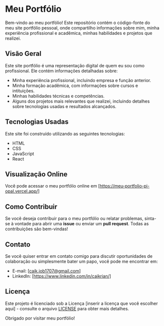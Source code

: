 # Meu Portfólio

Bem-vindo ao meu portfólio! Este repositório contém o código-fonte do meu site portfólio pessoal, onde compartilho informações sobre mim, minha experiência profissional e acadêmica, minhas habilidades e projetos que realizei.

## Visão Geral

Este site portfólio é uma representação digital de quem eu sou como profissional. Ele contém informações detalhadas sobre:

- Minha experiência profissional, incluindo empresa e função anterior.
- Minha formação acadêmica, com informações sobre cursos e intituições.
- Minhas habilidades técnicas e competências.
- Alguns dos projetos mais relevantes que realizei, incluindo detalhes sobre tecnologias usadas e resultados alcançados.

## Tecnologias Usadas

Este site foi construído utilizando as seguintes tecnologias:

- HTML
- CSS
- JavaScript
- React

## Visualização Online

Você pode acessar o meu portfólio online em [https://meu-portfolio-pi-opal.vercel.app/]

## Como Contribuir

Se você deseja contribuir para o meu portfólio ou relatar problemas, sinta-se à vontade para abrir uma **issue** ou enviar um **pull request**. Todas as contribuições são bem-vindas!

## Contato

Se você quiser entrar em contato comigo para discutir oportunidades de colaboração ou simplesmente bater um papo, você pode me encontrar em:

- E-mail: [caik.job1707@gmail.com]
- LinkedIn: [https://www.linkedin.com/in/caikrian/]

## Licença

Este projeto é licenciado sob a Licença [inserir a licença que você escolher aqui] - consulte o arquivo [LICENSE](LICENSE) para obter mais detalhes.

Obrigado por visitar meu portfólio!
